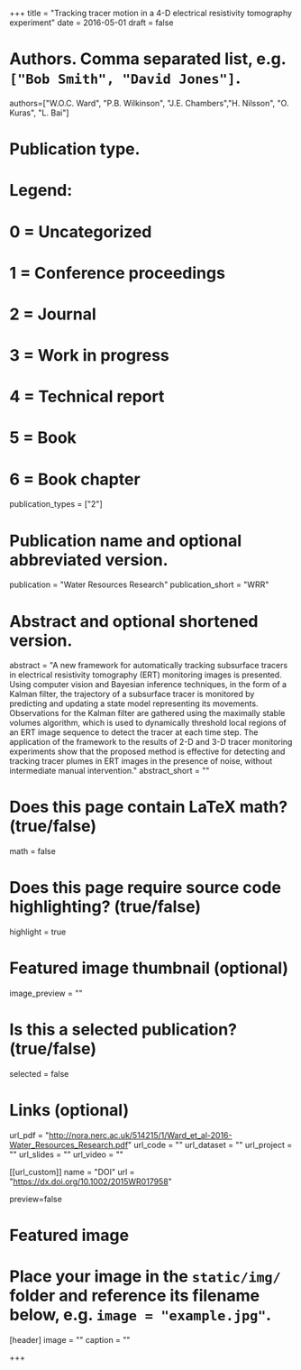 +++
title = "Tracking tracer motion in a 4-D electrical resistivity tomography experiment"
date  = 2016-05-01
draft = false

# Authors. Comma separated list, e.g. `["Bob Smith", "David Jones"]`.
authors=["W.O.C. Ward", "P.B. Wilkinson", "J.E. Chambers","H. Nilsson",  "O. Kuras", "L. Bai"]

# Publication type.
# Legend:
# 0 = Uncategorized
# 1 = Conference proceedings
# 2 = Journal
# 3 = Work in progress
# 4 = Technical report
# 5 = Book
# 6 = Book chapter

publication_types = ["2"]

# Publication name and optional abbreviated version.
publication = "Water Resources Research"
publication_short = "WRR"

# Abstract and optional shortened version.
abstract = "A new framework for automatically tracking subsurface tracers in electrical resistivity tomography (ERT) monitoring images is presented. Using computer vision and Bayesian inference techniques, in the form of a Kalman filter, the trajectory of a subsurface tracer is monitored by predicting and updating a state model representing its movements. Observations for the Kalman filter are gathered using the maximally stable volumes algorithm, which is used to dynamically threshold local regions of an ERT image sequence to detect the tracer at each time step. The application of the framework to the results of 2-D and 3-D tracer monitoring experiments show that the proposed method is effective for detecting and tracking tracer plumes in ERT images in the presence of noise, without intermediate manual intervention."
abstract_short = ""

# Does this page contain LaTeX math? (true/false)
math = false

# Does this page require source code highlighting? (true/false)
highlight = true

# Featured image thumbnail (optional)
image_preview = ""

# Is this a selected publication? (true/false)
selected = false

# Links (optional)
url_pdf = "http://nora.nerc.ac.uk/514215/1/Ward_et_al-2016-Water_Resources_Research.pdf"
url_code = ""
url_dataset = ""
url_project = ""
url_slides = ""
url_video = ""

[[url_custom]]
    name = "DOI"
    url = "https://dx.doi.org/10.1002/2015WR017958"

preview=false
# Featured image
# Place your image in the `static/img/` folder and reference its filename below, e.g. `image = "example.jpg"`.
[header]
image = ""
caption = ""

+++